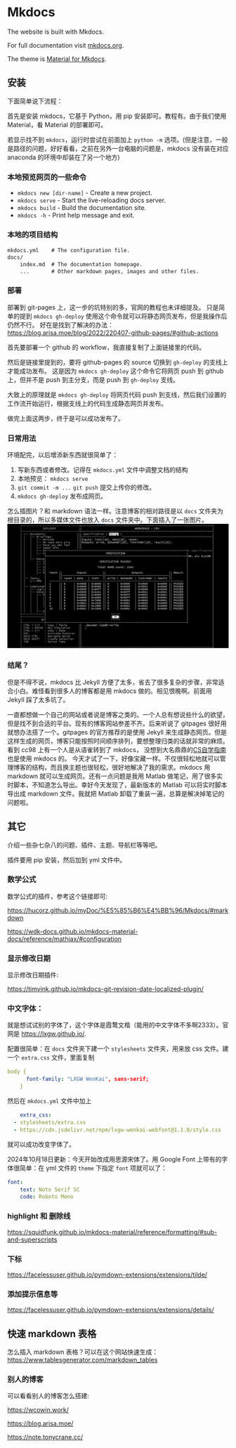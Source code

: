 # Mkdocs

The website is built with Mkdocs.

For full documentation visit [mkdocs.org](https://www.mkdocs.org).

The theme is [Material for Mkdocs](https://squidfunk.github.io/mkdocs-material/).

## 安装
下面简单说下流程：

首先是安装 mkdocs，它基于 Python，用 pip 安装即可。教程有。由于我们使用 Material，看 Material 的部署即可。

若显示找不到 `mkdocs`，运行时尝试在前面加上 `python -m` 选项。(但是注意，一般是路径的问题，好好看看，之前在另外一台电脑的问题是，mkdocs 没有装在对应 anaconda 的环境中却装在了另一个地方)

### 本地预览网页的一些命令

* `mkdocs new [dir-name]` - Create a new project.
* `mkdocs serve` - Start the live-reloading docs server.
* `mkdocs build` - Build the documentation site.
* `mkdocs -h` - Print help message and exit.

### 本地的项目结构

    mkdocs.yml    # The configuration file.
    docs/
        index.md  # The documentation homepage.
        ...       # Other markdown pages, images and other files.

### 部署

部署到 git-pages 上，这一步的坑特别的多，官网的教程也未详细提及。
只是简单的提到 `mkdocs gh-deploy` 使用这个命令就可以将静态网页发布，但是我操作后仍然不行。
好在是找到了解决的办法：<https://blog.arisa.moe/blog/2022/220407-github-pages/#github-actions>

首先要部署一个 github 的 workflow，我直接复制了上面链接里的代码。

然后是链接里提到的，要将 github-pages 的 source 切换到 `gh-deploy` 的支线上才能成功发布。
这是因为 `mkdocs gh-deploy` 这个命令它将网页 push 到 github 上，但并不是 push 到主分支，而是 push 到 `gh-deploy` 支线。

大致上的原理就是 `mkdocs gh-deploy` 将网页代码 push 到支线，然后我们设置的工作流开始运行，根据支线上的代码生成静态网页并发布。

做完上面这两步，终于是可以成功发布了。

### 日常用法

环境配完，以后增添新东西就很简单了：

1. 写新东西或者修改。记得在 `mkdocs.yml` 文件中调整文档的结构
2. 本地预览： `mkdocs serve`
3. `git commit -m ...` `git push` 提交上传你的修改。
4. `mkdocs gh-deploy` 发布成网页。

怎么插图片？和 markdown 语法一样。注意博客的相对路径是以 `docs` 文件夹为根目录的，所以多媒体文件也放入 `docs` 文件夹中。下面插入了一张图片。
![CPU](/media/image/CPUwww.png)


### 结尾？

但是不得不说，mkdocs 比 Jekyll 方便了太多，省去了很多复杂的步骤，非常适合小白。难怪看到很多人的博客都是用 mkdocs 做的。相见恨晚啊。前面用 Jekyll 踩了太多坑了。

一直都想做一个自己的网站或者说是博客之类的。一个人总有想说些什么的欲望，但是找不到合适的平台。现有的博客网站参差不齐。后来听说了 gitpages 很好用就想办法搭了一个。gitpages 的官方推荐的是使用 Jekyll 来生成静态网页。但是这样生成的网页，博客只能按照时间顺序排列，要想整理归类的话就非常的麻烦。看到 cc98 上有一个人是从语雀转到了 mkdocs， 没想到大名鼎鼎的[CS自学指南](https://csdiy.wiki/)也是使用 mkdocs 的。
今天才试了一下，好像宝藏一样。不仅很轻松地就可以管理博客的结构，而且换主题也很轻松，很好地解决了我的需求。mkdocs 用 markdown 就可以生成网页。还有一点问题是我用 Matlab 做笔记，用了很多实时脚本，不知道怎么导出。幸好今天发现了，最新版本的 Matlab 可以将实时脚本导出成 markdown 文件。我就把 Matlab 卸载了重装一遍，总算是解决掉笔记的问题啦。

## 其它

介绍一些杂七杂八的问题、插件、主题、导航栏等等吧。

插件要用 pip 安装，然后加到 yml 文件中。

### 数学公式
数学公式的插件，参考这个链接即可:

<https://hucorz.github.io/myDoc/%E5%85%B6%E4%BB%96/Mkdocs/#markdown>

<https://wdk-docs.github.io/mkdocs-material-docs/reference/mathjax/#configuration>

### 显示修改日期
显示修改日期插件:

<https://timvink.github.io/mkdocs-git-revision-date-localized-plugin/>

### 中文字体：

就是想试试别的字体了，这个字体是霞鹜文楷（能用的中文字体不多啊2333）。官网是 <https://lxgw.github.io/>.

配置很简单：在 `docs` 文件夹下建一个 `stylesheets` 文件夹，用来放 css 文件。建一个 `extra.css` 文件，里面复制
```yaml
body {
      font-family: "LXGW WenKai", sans-serif;
    }
```

然后在 `mkdocs.yml` 文件中加上
```yaml
    extra_css:
  - stylesheets/extra.css
  - https://cdn.jsdelivr.net/npm/lxgw-wenkai-webfont@1.1.0/style.css
```
就可以成功改变字体了。

2024年10月18日更新：今天开始改成用思源宋体了。用 Google Font 上带有的字体很简单：在 yml 文件的 `theme` 下指定 `font` 项就可以了：

```yaml
font:
    text: Noto Serif SC
    code: Roboto Mono
```

### highlight 和 删除线

<https://squidfunk.github.io/mkdocs-material/reference/formatting/#sub-and-superscripts>

### 下标
<https://facelessuser.github.io/pymdown-extensions/extensions/tilde/>

### 添加提示信息等

<https://facelessuser.github.io/pymdown-extensions/extensions/details/>

## 快速 markdown 表格

怎么插入 markdown 表格？可以在这个网站快速生成：<https://www.tablesgenerator.com/markdown_tables>

### 别人的博客
可以看看别人的博客怎么搭建:

<https://wcowin.work/>

<https://blog.arisa.moe/>

<https://note.tonycrane.cc/>
